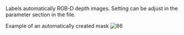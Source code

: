 Labels automatically RGB-D depth images. Setting can be adjust in the parameter section in the file. 

Example of an automatically created mask
![86](https://user-images.githubusercontent.com/75394055/233776118-8900471b-a0d6-4188-a52d-1cda9b4d1b86.jpg)

